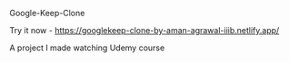 Google-Keep-Clone

Try it now - https://googlekeep-clone-by-aman-agrawal-iiib.netlify.app/

A project  I made watching Udemy course 
